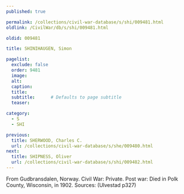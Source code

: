 ```yaml
---
published: true

permalink: /collections/civil-war-database/s/shi/009481.html
oldlink: /CivilWar/db/s/shi/009481.html

oldid: 009481

title: SHINIHAUGEN, Simon

pagelist:
  exclude: false
  order: 9481
  image: 
  alt:
  caption:
  title:
  subtitle:      # Defaults to page subtitle
  teaser:

category: 
  - S 
  - SHI

previous:
  title: SHERWOOD, Charles C.
  url: /collections/civil-war-database/s/she/009480.html  
next:
  title: SHIPNESS, Oliver
  url: /collections/civil-war-database/s/shi/009482.html   
---
```

From Gudbransdalen, Norway. Civil War: Private. Post war: Died in Polk County, Wisconsin, in 1902. Sources: (Ulvestad p327)